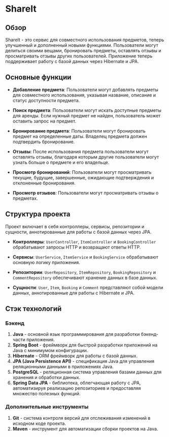 # ShareIt

## Обзор

ShareIt - это сервис для совместного использования предметов, теперь улучшенный и дополненный новыми функциями. Пользователи могут делиться своими вещами, бронировать предметы, оставлять отзывы и просматривать отзывы других пользователей. Приложение теперь поддерживает работу с базой данных через Hibernate и JPA.

## Основные функции

- **Добавление предмета**: Пользователи могут добавлять предметы для совместного использования, указывая название, описание и статус доступности предмета.

- **Поиск предмета**: Пользователи могут искать доступные предметы для аренды. Если нужный предмет не найден, пользователь может оставить запрос на предмет.

- **Бронирование предмета**: Пользователи могут бронировать предмет на определенные даты. Владелец предмета должен подтвердить бронирование.

- **Отзывы**: После использования предмета пользователи могут оставлять отзывы, благодаря которым другие пользователи могут узнать больше о предмете и его владельце.

- **Просмотр бронирований**: Пользователи могут просматривать текущие, будущие, завершенные, ожидающие подтверждения и отклоненные бронирования.

- **Просмотр отзывов**: Пользователи могут просматривать отзывы о предметах.

## Структура проекта

Проект включает в себя контроллеры, сервисы, репозитории и сущности, аннотированные для работы с базой данных через JPA.

- **Контроллеры**: `UserController`, `ItemController` и `BookingController` обрабатывают запросы HTTP и возвращают ответы HTTP.

- **Сервисы**: `UserService`, `ItemService` и `BookingService` обрабатывают основную логику приложения.

- **Репозитории**: `UserRepository`, `ItemRepository`, `BookingRepository` и `CommentRepository` обеспечивают хранение данных в базе данных.

- **Сущности**: `User`, `Item`, `Booking` и `Comment` представляют собой модели данных, аннотированные для работы с Hibernate и JPA.

## Стэк технологий

### Бэкенд
1. **Java** - основной язык программирования для разработки бэкенд-части приложения.
2. **Spring Boot** - фреймворк для быстрой разработки приложений на Java с минимумом конфигурации.
3. **Hibernate** - ORM фреймворк для работы с базой данных.
4. **JPA (Java Persistence API)** - спецификация Java для управления реляционными данными в приложениях Java.
5. **PostgreSQL** - реляционная система управления базами данных для хранения и обработки данных.
6. **Spring Data JPA** - библиотека, облегчающая работу с JPA, автоматизируя реализацию репозиториев и предоставляя множество полезных функций.

### Дополнительные инструменты
1. **Git** - система контроля версий для отслеживания изменений в исходном коде проекта.
2. **Maven** - инструмент для автоматизации сборки проектов на Java.
